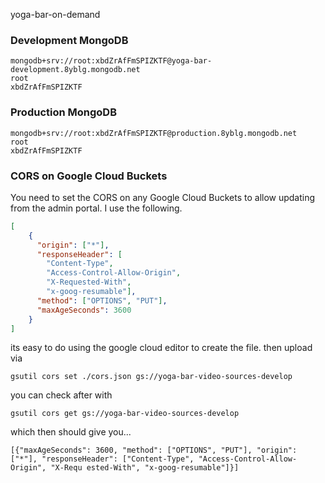 yoga-bar-on-demand

### Development MongoDB
```
mongodb+srv://root:xbdZrAfFmSPIZKTF@yoga-bar-development.8yblg.mongodb.net
root
xbdZrAfFmSPIZKTF
```
### Production MongoDB
```
mongodb+srv://root:xbdZrAfFmSPIZKTF@production.8yblg.mongodb.net
root
xbdZrAfFmSPIZKTF
```

### CORS on Google Cloud Buckets

You need to set the CORS on any Google Cloud Buckets to allow updating from the admin portal. I use the following.
```json
[
    {
      "origin": ["*"],
      "responseHeader": [
        "Content-Type",
        "Access-Control-Allow-Origin",
        "X-Requested-With",
        "x-goog-resumable"],
      "method": ["OPTIONS", "PUT"],
      "maxAgeSeconds": 3600
    }
]
```

its easy to do using the google cloud editor to create the file. then upload via

`gsutil cors set ./cors.json gs://yoga-bar-video-sources-develop`

you can check after with

`gsutil cors get gs://yoga-bar-video-sources-develop`

which then should give you...

`[{"maxAgeSeconds": 3600, "method": ["OPTIONS", "PUT"], "origin": ["*"], "responseHeader": ["Content-Type", "Access-Control-Allow-Origin", "X-Requ
ested-With", "x-goog-resumable"]}]`